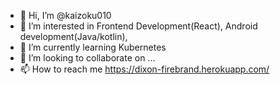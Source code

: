 - 👋 Hi, I’m @kaizoku010
- 👀 I’m interested in Frontend Development(React), Android development(Java/kotlin), 
- 🌱 I’m currently learning Kubernetes
- 💞️ I’m looking to collaborate on ...
- 📫 How to reach me https://dixon-firebrand.herokuapp.com/

<!---
kaizoku010/kaizoku010 is a ✨ special ✨ repository because its `README.md` (this file) appears on your GitHub profile.
You can click the Preview link to take a look at your changes.
--->
